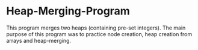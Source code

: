 # Heap-Merging-Program
This program merges two heaps (containing pre-set integers). The main purpose of this program was to practice node creation, heap creation from arrays and heap-merging.
